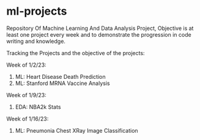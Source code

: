 # ml-projects
Repository Of Machine Learning And Data Analysis Project, Objective is at least one project every week and to demonstrate the progression in code writing and knowledge.

Tracking the Projects and the objective of the projects:

Week of 1/2/23: 
  1) ML: Heart Disease Death Prediction
  2) ML: Stanford MRNA Vaccine Analysis

Week of 1/9/23:
  1) EDA: NBA2k Stats
  
Week of 1/16/23:
  1) ML: Pneumonia Chest XRay Image Classification
